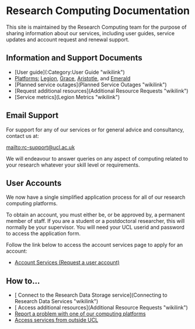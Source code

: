 ---
---

# Research Computing Documentation

This site is maintained by the Research Computing team for the purpose of sharing information about our services, including user guides, service updates and account request and renewal support.

## Information and Support Documents

 - [User guide](:Category:User Guide "wikilink")
 - [Platforms:](RC_Systems "wikilink") [Legion](RC_Systems#Legion "wikilink"), [Grace](RC_Systems#Grace "wikilink"), [Aristotle](RC_Systems#Aristotle "wikilink"), and [Emerald](Emerald "wikilink")
 - [Planned service outages](Planned Service Outages "wikilink")
 - [Request additional resources](Additional Resource Requests "wikilink")
 - [Service metrics](Legion Metrics "wikilink")

## Email Support

For support for any of our services or for general advice and consultancy, contact us at:

<mailto:rc-support@ucl.ac.uk>

We will endeavour to answer queries on any aspect of computing related to your research whatever your skill level or requirements.

## User Accounts

We now have a single simplified application process for all of our research computing platforms.

To obtain an account, you must either be, or be approved by, a permanent member of staff. If you are a student or a postdoctoral researcher, this will normally be your supervisor. You will need your UCL userid and password to access the application form.

Follow the link below to access the account services page to apply for an account:

 - [Account Services (Request a user account)](https://wiki.rc.ucl.ac.uk/wiki/Account_Services)

## How to...

 - [ Connect to the Research Data Storage service](Connecting to Research Data Services "wikilink")
 - [ Access additional resources](Additional Resource Requests "wikilink")
 - [ Report a problem with one of our computing platforms](Reporting_problems "wikilink")
 - [ Access services from outside UCL](Accessing_RC_Systems#Accessing_services_from_outside_UCL "wikilink")

